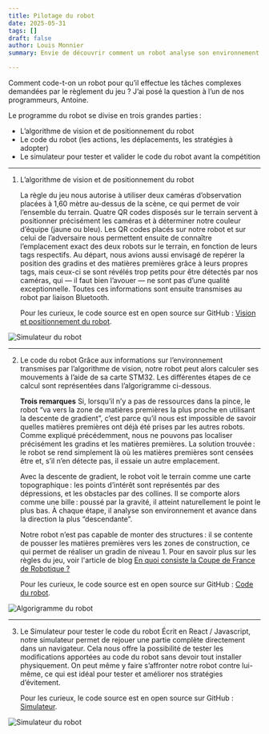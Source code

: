 ```yaml
---
title: Pilotage du robot
date: 2025-05-31
tags: []
draft: false
author: Louis Monnier
summary: Envie de découvrir comment un robot analyse son environnement et prend des décisions ? Je vous explique les algorithme de vision, de pilotage et comment fonctionne notre simulateur pour tester notre code.

---
```


Comment code-t-on un robot pour qu’il effectue les tâches complexes demandées par le règlement du jeu ? J’ai posé la question à l’un de nos programmeurs, Antoine.

Le programme du robot se divise en trois grandes parties :
- L’algorithme de vision et de positionnement du robot
- Le code du robot (les actions, les déplacements, les stratégies à adopter)
- Le simulateur pour tester et valider le code du robot avant la compétition

----

1. L’algorithme de vision et de positionnement du robot

   La règle du jeu nous autorise à utiliser deux caméras d’observation placées à 1,60 mètre au-dessus de la scène, ce qui permet de voir l’ensemble du terrain. Quatre QR codes disposés sur le terrain servent à positionner précisément les caméras et à déterminer notre couleur d’équipe (jaune ou bleu). Les QR codes placés sur notre robot et sur celui de l’adversaire nous permettent ensuite de connaître l’emplacement exact des deux robots sur le terrain, en fonction de leurs tags respectifs.
   Au départ, nous avions aussi envisagé de repérer la position des gradins et des matières premières grâce à leurs propres tags, mais ceux-ci se sont révélés trop petits pour être détectés par nos caméras, qui — il faut bien l’avouer — ne sont pas d’une qualité exceptionnelle. Toutes ces informations sont ensuite transmises au robot par liaison Bluetooth.

   Pour les curieux, le code source est en open source sur GitHub : [Vision et positionnement du robot](https://github.com/eagletech-robotic/vision).

![Simulateur du robot](/blog-images/20250531-pilotage-du-robot/vision.jpg)

---

2. Le code du robot
   Grâce aux informations sur l’environnement transmises par l’algorithme de vision, notre robot peut alors calculer ses mouvements à l’aide de sa carte STM32. Les différentes étapes de ce calcul sont représentées dans l’algorigramme ci-dessous.

   **Trois remarques**
   Si, lorsqu’il n’y a pas de ressources dans la pince, le robot “va vers la zone de matières premières la plus proche en utilisant la descente de gradient”, c’est parce qu’il nous est impossible de savoir quelles matières premières ont déjà été prises par les autres robots. Comme expliqué précédemment, nous ne pouvons pas localiser précisément les gradins et les matières premières. La solution trouvée : le robot se rend simplement là où les matières premières sont censées être et, s’il n’en détecte pas, il essaie un autre emplacement. 
   
   Avec la descente de gradient, le robot voit le terrain comme une carte topographique : les points d’intérêt sont représentés par des dépressions, et les obstacles par des collines. Il se comporte alors comme une bille : poussé par la gravité, il atteint naturellement le point le plus bas. À chaque étape, il analyse son environnement et avance dans la direction la plus “descendante”.

   Notre robot n’est pas capable de monter des structures : il se contente de pousser les matières premières vers les zones de construction, ce qui permet de réaliser un gradin de niveau 1. Pour en savoir plus sur les règles du jeu, voir l'article de blog [En quoi consiste la Coupe de France de Robotique ?](https://eagletech-robotics.netlify.app/blog/posts/00xi1m3l)


   Pour les curieux, le code source est en open source sur GitHub : [Code du robot](https://github.com/Eagletech-robotic/the_code).

![Algorigramme du robot](/blog-images/20250531-pilotage-du-robot/algorigramme-du-robot.png)

---

3. Le Simulateur pour tester le code du robot
   Écrit en React / Javascript, notre simulateur permet de rejouer une partie complète directement dans un navigateur. Cela nous offre la possibilité de tester les modifications apportées au code du robot sans devoir tout installer physiquement. On peut même y faire s’affronter notre robot contre lui-même, ce qui est idéal pour tester et améliorer nos stratégies d’évitement.

   Pour les curieux, le code source est en open source sur GitHub : [Simulateur](https://github.com/eagletech-robotic/simulator).

![Simulateur du robot](/blog-images/20250531-pilotage-du-robot/simulateur.png)
